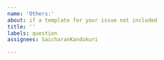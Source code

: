 ```yaml
---
name: 'Others:'
about: if a template for your issue not included
title: ''
labels: question
assignees: SaicharanKandukuri

---
```



